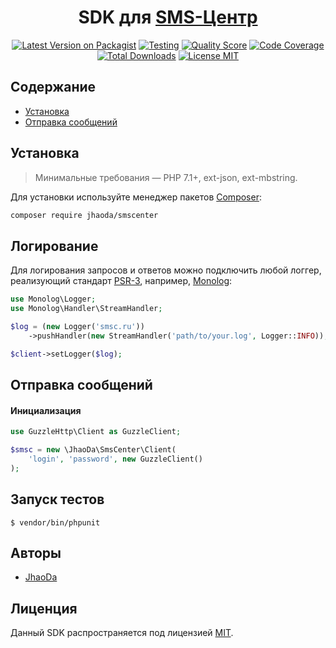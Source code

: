 <h1 align="center">SDK для <a href="https://smsc.ru">SMS-Центр</a></h1>

<p align="center">
    <a href="https://packagist.org/packages/jhaoda/smscenter"><img src="https://img.shields.io/packagist/v/jhaoda/smscenter.svg?style=flat" alt="Latest Version on Packagist" /></a>
    <a href="https://github.com/jhaoda/smscenter/actions?workflow=tests"><img src="https://github.com/jhaoda/smscenter/workflows/tests/badge.svg" alt="Testing" /></a>
    <a href="https://scrutinizer-ci.com/g/jhaoda/smscenter"><img src="https://img.shields.io/scrutinizer/g/jhaoda/smscenter.svg?style=flat" alt="Quality Score" /></a>
    <a href="https://scrutinizer-ci.com/g/jhaoda/smscenter/?branch=master"><img src="https://img.shields.io/scrutinizer/coverage/g/jhaoda/smscenter/master.svg?style=flat" alt="Code Coverage" /></a>
    <a href="https://packagist.org/packages/jhaoda/smscenter"><img src="https://poser.pugx.org/jhaoda/smscenter/downloads?format=flat" alt="Total Downloads"></a>
    <a href="https://raw.githubusercontent.com/jhaoda/smscenter/master/LICENSE.md"><img src="https://poser.pugx.org/jhaoda/smscenter/license?format=flat" alt="License MIT"></a>
</p>

## Содержание
- [Установка](#установка)
- [Отправка сообщений](#отправка-сообщений)

## Установка

> Минимальные требования — PHP 7.1+,  ext-json, ext-mbstring.

Для установки используйте менеджер пакетов [Composer](https://getcomposer.org/):
```bash
composer require jhaoda/smscenter
```

## Логирование

Для логирования запросов и ответов можно подключить любой логгер, реализующий стандарт [PSR-3](https://github.com/php-fig/fig-standards/blob/master/accepted/PSR-3-logger-interface.md), например, [Monolog](https://github.com/Seldaek/monolog):
```php
use Monolog\Logger;
use Monolog\Handler\StreamHandler;

$log = (new Logger('smsc.ru'))
    ->pushHandler(new StreamHandler('path/to/your.log', Logger::INFO));

$client->setLogger($log);
```

## Отправка сообщений

#### Инициализация
```php
use GuzzleHttp\Client as GuzzleClient;

$smsc = new \JhaoDa\SmsCenter\Client(
    'login', 'password', new GuzzleClient()
);
```

## Запуск тестов

```
$ vendor/bin/phpunit
```

## Авторы

- [JhaoDa](https://github.com/jhaoda)

## Лиценция

Данный SDK распространяется под лицензией [MIT](http://opensource.org/licenses/MIT).
